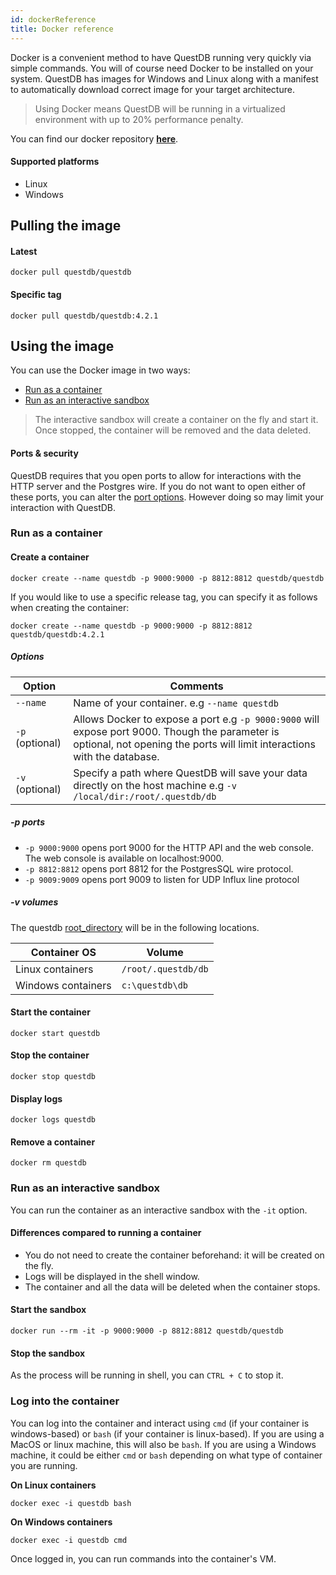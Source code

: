 ```yaml
---
id: dockerReference
title: Docker reference
---
```



Docker is a convenient method to have QuestDB running very quickly via simple commands. You will of course need Docker
to be installed on your system. QuestDB has images for Windows and Linux along with a manifest to automatically
download correct image for your target architecture.

> Using Docker means QuestDB will be running in a virtualized environment with up to 20% performance penalty.

You can find our docker repository **<a href="https://hub.docker.com/r/questdb/questdb" target="_blank">here</a>**.

#### Supported platforms
- Linux
- Windows

## Pulling the image
#### Latest
```shell script
docker pull questdb/questdb
```

#### Specific tag
```shell script
docker pull questdb/questdb:4.2.1
```

## Using the image
You can use the Docker image in two ways:
- [Run as a container](#run-as-a-container)
- [Run as an interactive sandbox](#run-as-an-interactive-sandbox)

>The interactive sandbox will create a container on the fly and start it. Once stopped, the container will be
removed and the data deleted.

#### Ports & security

QuestDB requires that you open ports to allow for interactions with the HTTP server and the Postgres wire.
If you do not want to open either of these ports, you can alter the [port options](#-p-ports). However doing so may limit your interaction with QuestDB.

### Run as a container

#### Create a container

```shell script
docker create --name questdb -p 9000:9000 -p 8812:8812 questdb/questdb
```

If you would like to use a specific release tag, you can specify it as follows when creating the container:

```shell script
docker create --name questdb -p 9000:9000 -p 8812:8812 questdb/questdb:4.2.1
```

##### Options

<table class="alt">
<thead>

<th>Option</th>
<th>Comments</th>

</thead>
<tbody>
<tr>
<td><code>--name</code></td>
<td>Name of your container. e.g <code>--name questdb</code></td>
</tr>
<tr>
<td><code>-p</code> (optional)</td>
<td>Allows Docker to expose a port e.g <code>-p 9000:9000</code> will expose port 9000.
Though the parameter is optional, not opening the ports will limit interactions with the database.</td>
</tr>
<tr>
<td><code>-v</code> (optional)</td>
<td>Specify a path where QuestDB will save your data directly on the host machine e.g <code>-v /local/dir:/root/.questdb/db</code></td>
</tr>
</tbody>
</table>

##### -p ports
- `-p 9000:9000` opens port 9000 for the HTTP API and the web console. The web console is available on localhost:9000.
- `-p 8812:8812` opens port 8812 for the PostgresSQL wire protocol.
- `-p 9009:9009` opens port 9009 to listen for UDP Influx line protocol

##### -v volumes
The questdb [root_directory](rootDirectoryStructure.md) will be in the following locations.

| Container OS | Volume |
|-----|-----|
| Linux containers | `/root/.questdb/db` |
| Windows containers | `c:\questdb\db` |

#### Start the container
```shell script
docker start questdb
```

#### Stop the container
```shell script
docker stop questdb
```

#### Display logs
```shell script
docker logs questdb
```

#### Remove a container
```shell script
docker rm questdb
```

### Run as an interactive sandbox

You can run the container as an interactive sandbox with the `-it` option.

#### Differences compared to running a container
- You do not need to create the container beforehand: it will be created on the fly.
- Logs will be displayed in the shell window.
- The container and all the data will be deleted when the container stops.

#### Start the sandbox
```shell script
docker run --rm -it -p 9000:9000 -p 8812:8812 questdb/questdb
```

#### Stop the sandbox
As the process will be running in shell, you can `CTRL + C` to stop it.


### Log into the container

You can log into the container and interact using `cmd` (if your container is windows-based) or `bash`
(if your container is linux-based). If you are using a MacOS or linux machine, this will also be `bash`. If you
are using a Windows machine, it could be either `cmd` or `bash` depending on what type of container you
are running.

**On Linux containers**
```shell script
docker exec -i questdb bash
```

**On Windows containers**
```shell script
docker exec -i questdb cmd
```

Once logged in, you can run commands into the container's VM.
